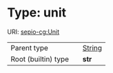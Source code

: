
# Type: unit




URI: [sepio-cg:Unit](http://purl.obolibrary.org/obo/SEPIOCG_Unit)

|  |  |  |
| --- | --- | --- |
| Parent type | | [String](types/String.md) |
| Root (builtin) type | | **str** |
